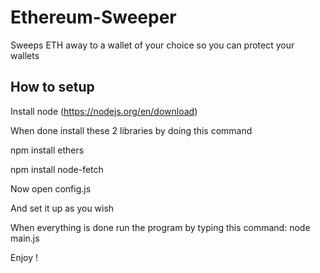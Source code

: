 # Ethereum-Sweeper
Sweeps ETH away to a wallet of your choice so you can protect your wallets

How to setup
-------------------------

Install node (https://nodejs.org/en/download)

When done install these 2 libraries by doing this command

npm install ethers

npm install node-fetch

Now open config.js

And set it up as you wish

When everything is done run the program by typing this command: node main.js

Enjoy !
